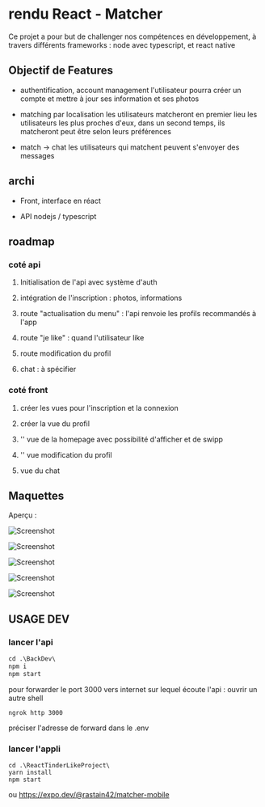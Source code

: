 # rendu React - Matcher

Ce projet a pour but de challenger nos compétences en développement,
à travers différents frameworks : node avec typescript, et react native

## Objectif de Features

- authentification, account management
l'utilisateur pourra créer un compte et mettre à jour ses information et ses photos

- matching par localisation
les utilisateurs matcheront en premier lieu les utilisateurs les plus proches d'eux,
dans un second temps, ils matcheront peut être selon leurs préférences

- match -> chat
les utilisateurs qui matchent peuvent s'envoyer des messages

## archi

- Front, interface en réact

- API nodejs / typescript

## roadmap

### coté api

1. Initialisation de l'api avec système d'auth

2. intégration de l'inscription : photos, informations

3. route "actualisation du menu" : l'api renvoie les profils recommandés à l'app

4. route "je like" : quand l'utilisateur like

5. route modification du profil

6. chat : à spécifier

### coté front

1. créer les vues pour l'inscription et la connexion

2. créer la vue du profil

3. '' vue de la homepage avec possibilité d'afficher et de swipp

4. '' vue modification du profil

5. vue du chat

## Maquettes

Aperçu :

![Screenshot](Screen1.png)

![Screenshot](Screen2.png)

![Screenshot](Screen21.png)

![Screenshot](Screen3.png)

![Screenshot](Screen4.png)

## USAGE DEV

### lancer l'api

```ps
cd .\BackDev\
npm i 
npm start
```

pour forwarder le port 3000 vers internet sur lequel écoute l'api :
ouvrir un autre shell

```
ngrok http 3000
```

préciser l'adresse de forward dans le .env

### lancer l'appli

```
cd .\ReactTinderLikeProject\
yarn install
npm start
```

ou https://expo.dev/@rastain42/matcher-mobile